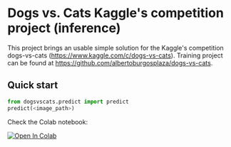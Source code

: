 # Dogs vs. Cats Kaggle's competition project (inference)

This project brings an usable simple solution for the Kaggle's competition dogs-vs-cats (https://www.kaggle.com/c/dogs-vs-cats). Training project can be found at https://github.com/albertoburgosplaza/dogs-vs-cats.

## Quick start

```python
from dogsvscats.predict import predict
predict(<image_path>)
```
Check the Colab notebook:

[![Open In Colab](https://colab.research.google.com/assets/colab-badge.svg)](https://colab.research.google.com/drive/1hQb7MSMVfAIKJ8Yr-_r6BWLX8LEKwVWd?usp=sharing)
